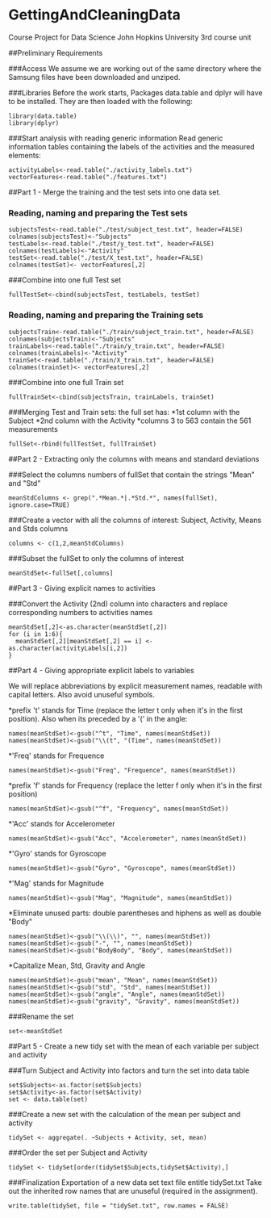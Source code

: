 # GettingAndCleaningData
Course Project for Data Science John Hopkins University 3rd course unit

##Preliminary Requirements

###Access
We assume we are working out of the same directory where the Samsung files have been downloaded and unziped.

###Libraries
Before the work starts, Packages data.table and dplyr will have to be installed.
They are then loaded with the following:
```
library(data.table)
library(dplyr)
```

###Start analysis with reading generic information
Read generic information tables containing the labels of the activities and the measured elements:
```
activityLabels<-read.table("./activity_labels.txt")
vectorFeatures<-read.table("./features.txt")
```

##Part 1 - Merge the training and the test sets into one data set.

### Reading, naming and preparing the Test sets
```
subjectsTest<-read.table("./test/subject_test.txt", header=FALSE)
colnames(subjectsTest)<-"Subjects"
testLabels<-read.table("./test/y_test.txt", header=FALSE)
colnames(testLabels)<-"Activity"
testSet<-read.table("./test/X_test.txt", header=FALSE)
colnames(testSet)<- vectorFeatures[,2]
```

###Combine into one full Test set
```
fullTestSet<-cbind(subjectsTest, testLabels, testSet)
```

### Reading, naming and preparing the Training sets
```
subjectsTrain<-read.table("./train/subject_train.txt", header=FALSE)
colnames(subjectsTrain)<-"Subjects"
trainLabels<-read.table("./train/y_train.txt", header=FALSE)
colnames(trainLabels)<-"Activity"
trainSet<-read.table("./train/X_train.txt", header=FALSE)
colnames(trainSet)<- vectorFeatures[,2]
```

###Combine into one full Train set
```
fullTrainSet<-cbind(subjectsTrain, trainLabels, trainSet)
```

###Merging Test and Train sets: the full set has:
*1st column with the Subject
*2nd column with the Activity
*columns 3 to 563 contain the 561 measurements
```
fullSet<-rbind(fullTestSet, fullTrainSet)
```

##Part 2 - Extracting only the columns with means and standard deviations

###Select the columns numbers of fullSet that contain the strings "Mean" and "Std"
```
meanStdColumns <- grep(".*Mean.*|.*Std.*", names(fullSet), ignore.case=TRUE)
```

###Create a vector with all the columns of interest: Subject, Activity, Means and Stds columns
```
columns <- c(1,2,meanStdColumns)
```

###Subset the fullSet to only the columns of interest
```
meanStdSet<-fullSet[,columns]
```

##Part 3 - Giving explicit names to activities

###Convert the Activity (2nd) column into characters and replace corresponding numbers to activities names
```
meanStdSet[,2]<-as.character(meanStdSet[,2])
for (i in 1:6){
  meanStdSet[,2][meanStdSet[,2] == i] <- as.character(activityLabels[i,2])
}
```

##Part 4 - Giving appropriate explicit labels to variables

We will replace abbreviations by explicit measurement names, readable with capital letters. Also avoid unuseful symbols.

*prefix 't' stands for Time (replace the letter t only when it's in the first position). Also when its preceded by a '(' in the angle:
```
names(meanStdSet)<-gsub("^t", "Time", names(meanStdSet))
names(meanStdSet)<-gsub("\\(t", "(Time", names(meanStdSet))
```
*'Freq' stands for Frequence
```
names(meanStdSet)<-gsub("Freq", "Frequence", names(meanStdSet))
```
*prefix 'f' stands for Frequency (replace the letter f only when it's in the first position)
```
names(meanStdSet)<-gsub("^f", "Frequency", names(meanStdSet))
```
*'Acc' stands for Accelerometer
```
names(meanStdSet)<-gsub("Acc", "Accelerometer", names(meanStdSet))
```
*'Gyro' stands for Gyroscope
```
names(meanStdSet)<-gsub("Gyro", "Gyroscope", names(meanStdSet))
```
*'Mag' stands for Magnitude
```
names(meanStdSet)<-gsub("Mag", "Magnitude", names(meanStdSet))
```
*Eliminate unused parts: double parentheses and hiphens as well as double "Body"
```
names(meanStdSet)<-gsub("\\(\\)", "", names(meanStdSet))
names(meanStdSet)<-gsub("-", "", names(meanStdSet))
names(meanStdSet)<-gsub("BodyBody", "Body", names(meanStdSet))
```
*Capitalize Mean, Std, Gravity and Angle
```
names(meanStdSet)<-gsub("mean", "Mean", names(meanStdSet))
names(meanStdSet)<-gsub("std", "Std", names(meanStdSet))
names(meanStdSet)<-gsub("angle", "Angle", names(meanStdSet))
names(meanStdSet)<-gsub("gravity", "Gravity", names(meanStdSet))
```

###Rename the set
```
set<-meanStdSet
```

##Part 5 - Create a new tidy set with the mean of each variable per subject and activity

###Turn Subject and Activity into factors and turn the set into data table
```
set$Subjects<-as.factor(set$Subjects)
set$Activity<-as.factor(set$Activity)
set <- data.table(set)
```

###Create a new set with the calculation of the mean per subject and activity
```
tidySet <- aggregate(. ~Subjects + Activity, set, mean)
```

###Order the set per Subject and Activity
```
tidySet <- tidySet[order(tidySet$Subjects,tidySet$Activity),]
```

###Finalization
Exportation of a new data set text file entitle tidySet.txt
Take out the inherited row names that are unuseful (required in the assignment).
```
write.table(tidySet, file = "tidySet.txt", row.names = FALSE)
```